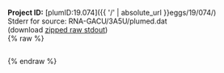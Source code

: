 **Project ID:** [plumID:19.074]({{ '/' | absolute_url }}eggs/19/074/)  
Stderr for source:  RNA-GACU/3A5U/plumed.dat   
(download [zipped raw stdout](plumed.dat.plumed_master.stdout.txt.zip))  
{% raw %}
<pre>
</pre>
{% endraw %}
